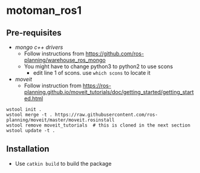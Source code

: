 # motoman_ros1

## Pre-requisites

- *mongo c++ drivers*
  - Follow instructions from https://github.com/ros-planning/warehouse_ros_mongo
  - You might have to change python3 to python2 to use scons
    - edit line 1 of scons. use `which scons` to locate it
- *moveit*
  - Follow instruction from https://ros-planning.github.io/moveit_tutorials/doc/getting_started/getting_started.html
```
wstool init .
wstool merge -t . https://raw.githubusercontent.com/ros-planning/moveit/master/moveit.rosinstall
wstool remove moveit_tutorials  # this is cloned in the next section
wstool update -t .
```

## Installation

- Use `catkin build` to build the package
